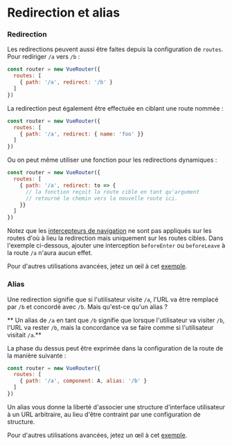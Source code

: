 # Redirection et alias

### Redirection

Les redirections peuvent aussi être faites depuis la configuration de `routes`. Pour rediriger `/a` vers `/b` :

``` js
const router = new VueRouter({
  routes: [
    { path: '/a', redirect: '/b' }
  ]
})
```

La redirection peut également être effectuée en ciblant une route nommée :

``` js
const router = new VueRouter({
  routes: [
    { path: '/a', redirect: { name: 'foo' }}
  ]
})
```

Ou on peut même utiliser une fonction pour les redirections dynamiques :

``` js
const router = new VueRouter({
  routes: [
    { path: '/a', redirect: to => {
      // la fonction reçoit la route cible en tant qu'argument
      // retourné le chemin vers la nouvelle route ici.
    }}
  ]
})
```

Notez que les [intercepteurs de navigation](../advanced/navigation-guards.md) ne sont pas appliqués sur les routes d'où à lieu la redirection mais uniquement sur les routes cibles. Dans l'exemple ci-dessous, ajouter une interception `beforeEnter` ou `beforeLeave` à la route `/a` n'aura aucun effet.

Pour d'autres utilisations avancées, jetez un œil à cet [exemple](https://github.com/vuejs/vue-router/blob/dev/examples/redirect/app.js).

### Alias

Une redirection signifie que si l'utilisateur visite `/a`, l'URL va être remplacé par `/b` et concordé avec `/b`. Mais qu'est-ce qu'un alias ?

** Un alias de `/a` en tant que `/b` signifie que lorsque l'utilisateur va visiter `/b`, l'URL va rester `/b`, mais la concordance va se faire comme si l'utilisateur visitait `/a`.**

La phase du dessus peut être exprimée dans la configuration de la route de la manière suivante :

``` js
const router = new VueRouter({
  routes: [
    { path: '/a', component: A, alias: '/b' }
  ]
})
```

Un alias vous donne la liberté d'associer une structure d'interface utilisateur à un URL arbitraire, au lieu d'être contraint par une configuration de structure.

Pour d'autres utilisations avancées, jetez un œil à cet [exemple](https://github.com/vuejs/vue-router/blob/dev/examples/route-alias/app.js).
